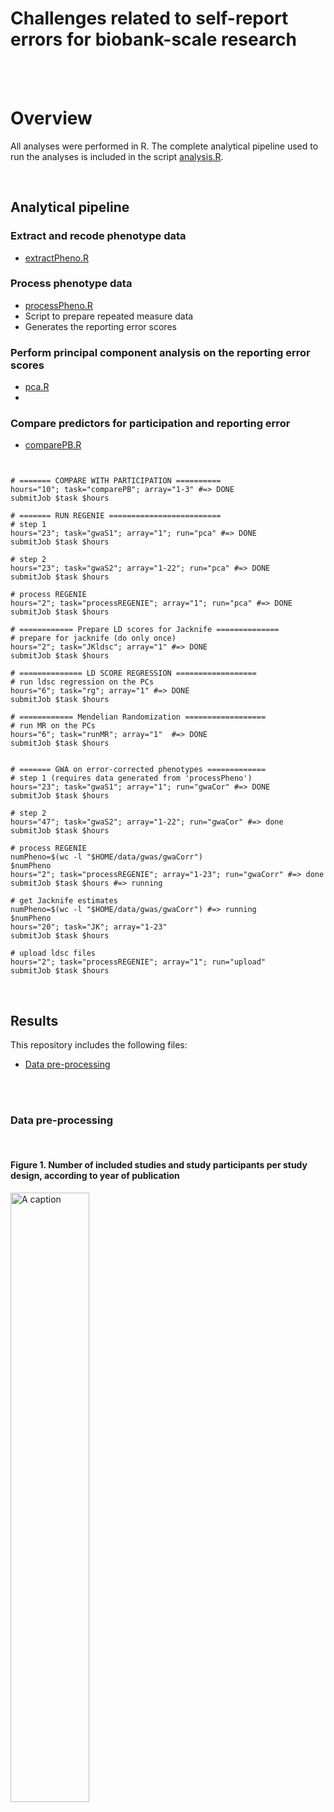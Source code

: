 # Challenges related to self-report errors for biobank-scale research



</br></br>

# Overview

All analyses were performed in R. The complete analytical pipeline used to run the analyses is included in the script
[analysis.R](https://github.com/TabeaSchoeler/TS2023_repErrorUKBB/blob/main/analysis/litSearch.R).


</br>

## Analytical pipeline

### Extract and recode phenotype data

- [extractPheno.R](https://github.com/TabeaSchoeler/TS2023_repErrorUKBB/blob/main/analysis/extractPheno.R)


### Process phenotype data

- [processPheno.R](https://github.com/TabeaSchoeler/TS2023_repErrorUKBB/blob/main/analysis/processPheno.R)
- Script to prepare repeated measure data
- Generates the reporting error scores


### Perform principal component analysis on the reporting error scores
- [pca.R](https://github.com/TabeaSchoeler/TS2023_repErrorUKBB/blob/main/analysis/pca.R)
- 

### Compare predictors for participation and reporting error
- [comparePB.R](https://github.com/TabeaSchoeler/TS2023_repErrorUKBB/blob/main/analysis/comparePB.R)


```


# ======= COMPARE WITH PARTICIPATION ==========
hours="10"; task="comparePB"; array="1-3" #=> DONE
submitJob $task $hours

# ======= RUN REGENIE =========================
# step 1
hours="23"; task="gwaS1"; array="1"; run="pca" #=> DONE
submitJob $task $hours

# step 2
hours="23"; task="gwaS2"; array="1-22"; run="pca" #=> DONE
submitJob $task $hours

# process REGENIE
hours="2"; task="processREGENIE"; array="1"; run="pca" #=> DONE
submitJob $task $hours

# ============ Prepare LD scores for Jacknife ==============
# prepare for jacknife (do only once)
hours="2"; task="JKldsc"; array="1" #=> DONE
submitJob $task $hours 

# ============== LD SCORE REGRESSION ==================
# run ldsc regression on the PCs
hours="6"; task="rg"; array="1" #=> DONE
submitJob $task $hours

# ============ Mendelian Randomization ==================
# run MR on the PCs
hours="6"; task="runMR"; array="1"  #=> DONE
submitJob $task $hours 


# ======= GWA on error-corrected phenotypes =============
# step 1 (requires data generated from 'processPheno')
hours="23"; task="gwaS1"; array="1"; run="gwaCor" #=> DONE
submitJob $task $hours

# step 2
hours="47"; task="gwaS2"; array="1-22"; run="gwaCor" #=> done
submitJob $task $hours

# process REGENIE
numPheno=$(wc -l "$HOME/data/gwas/gwaCorr")
$numPheno
hours="2"; task="processREGENIE"; array="1-23"; run="gwaCorr" #=> done
submitJob $task $hours #=> running

# get Jacknife estimates
numPheno=$(wc -l "$HOME/data/gwas/gwaCorr") #=> running
$numPheno
hours="20"; task="JK"; array="1-23"
submitJob $task $hours

# upload ldsc files
hours="2"; task="processREGENIE"; array="1"; run="upload"
submitJob $task $hours

```


</br>

## Results

This repository includes the following files:

-   [Data pre-processing](#data-pre-processing)


</br></br>


### Data pre-processing

</br>

#### Figure 1. Number of included studies and study participants per study design, according to year of publication

<img src="results/figures/Figure1.png" alt="A caption" width="50%" />




